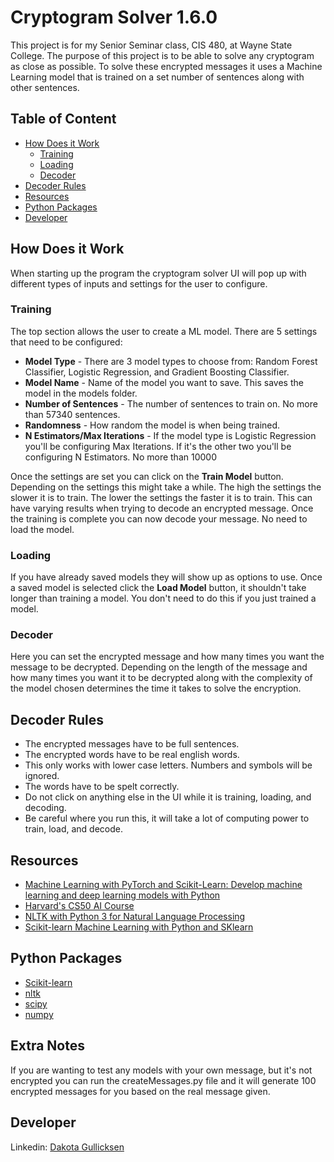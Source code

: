 # Cryptogram Solver 1.6.0
This project is for my Senior Seminar class, CIS 480, at Wayne State College. 
The purpose of this project is to be able to solve any cryptogram as close as possible.
To solve these encrypted messages it uses a Machine Learning model that is trained on a set number of sentences
along with other sentences. 

## Table of Content
- [How Does it Work](#how-does-it-work)
  - [Training](#training)
  - [Loading](#loading)
  - [Decoder](#decoder)
- [Decoder Rules](#decoder-rules)
- [Resources](#resources)
- [Python Packages](#python-packages)
- [Developer](#developer)

## How Does it Work
When starting up the program the cryptogram solver UI will pop up with different types 
of inputs and settings for the user to configure. 

### Training
The top section allows the user to create a ML model. There are 5 settings that need to be configured:

- **Model Type** - There are 3 model types to choose from: Random Forest Classifier, Logistic Regression, and Gradient Boosting Classifier.
- **Model Name** - Name of the model you want to save. This saves the model in the models folder.
- **Number of Sentences** - The number of sentences to train on. No more than 57340 sentences.
- **Randomness** - How random the model is when being trained. 
- **N Estimators/Max Iterations** - If the model type is Logistic Regression you'll be configuring Max Iterations. If it's the other two you'll be configuring N Estimators. No more than 10000

Once the settings are set you can click on the **Train Model** button. Depending on the settings this might take a while. The high the settings the slower it is to train.
The lower the settings the faster it is to train. This can have varying results when trying to decode an encrypted message.
Once the training is complete you can now decode your message. No need to load the model.

### Loading
If you have already saved models they will show up as options to use. Once a saved model is selected click 
the **Load Model** button, it shouldn't take longer than training a model. You don't need to do this if you just trained a model.

### Decoder
Here you can set the encrypted message and how many times you want the message to be decrypted. Depending on the length of the 
message and how many times you want it to be decrypted along with the complexity of the model chosen determines the time it
takes to solve the encryption.

## Decoder Rules

- The encrypted messages have to be full sentences.
- The encrypted words have to be real english words.
- This only works with lower case letters. Numbers and symbols will be ignored. 
- The words have to be spelt correctly.
- Do not click on anything else in the UI while it is training, loading, and decoding.
- Be careful where you run this, it will take a lot of computing power to train, load, and decode.

## Resources

- [Machine Learning with PyTorch and Scikit-Learn: Develop machine learning and deep learning models with Python](#https://www.amazon.com/dp/1801819319?ref=ppx_yo2ov_dt_b_fed_asin_title)
- [Harvard's CS50 AI Course](#https://learning.edx.org/course/course-v1:HarvardX+CS50AI+1T2020/home)
- [NLTK with Python 3 for Natural Language Processing](#https://www.youtube.com/playlist?list=PLQVvvaa0QuDf2JswnfiGkliBInZnIC4HL)
- [Scikit-learn Machine Learning with Python and SKlearn](#https://www.youtube.com/playlist?list=PLQVvvaa0QuDd0flgGphKCej-9jp-QdzZ3)

## Python Packages
- [Scikit-learn](#https://scikit-learn.org/stable/api/index.html)
- [nltk](#https://www.nltk.org/api/nltk.html)
- [scipy](#https://scipy.org/)
- [numpy](#https://numpy.org/)

## Extra Notes
If you are wanting to test any models with your own message, but it's not encrypted 
you can run the createMessages.py file and it will generate 100 encrypted messages for you based on the 
real message given.

## Developer
Linkedin: [Dakota Gullicksen](https://www.linkedin.com/in/dakota-w-gullicksen/)